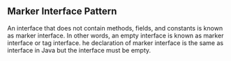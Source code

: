 ## Marker Interface Pattern

An interface
that does not contain methods, fields, and constants is known as marker interface. In other words, an empty interface is known as marker interface or tag interface.
he declaration of marker interface is the same as interface in Java but the interface must be empty.

